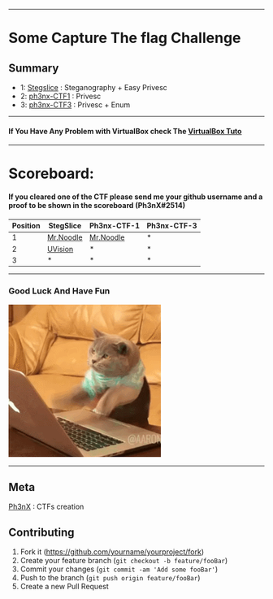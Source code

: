 ------------------------------------------------------------------------------------------------
# Some Capture The flag Challenge

## Summary


* 1: [Stegslice](https://github.com/Ph3nX-Z/Capture-The-Flag-Rooms/tree/main/Stegslice)  : Steganography + Easy Privesc
* 2: [ph3nx-CTF1](https://github.com/Ph3nX-Z/Capture-The-Flag-Rooms/tree/main/ph3nx-CTF1) : Privesc
* 3: [ph3nx-CTF3](https://github.com/Ph3nX-Z/Capture-The-Flag-Rooms/tree/main/ph3nx-CTF3) : Privesc + Enum
--------------------------------------------------------------------------------------------

#### If You Have Any Problem with VirtualBox check The [VirtualBox Tuto](https://github.com/Ph3nX-Z/Capture-The-Flag-Rooms/blob/main/Tuto-VirtualBox/README.md)
---------------------------------------------------------------------------------------------

# Scoreboard:
#### If you cleared one of the CTF please send me your github username and a proof to be shown in the scoreboard (Ph3nX#2514)
| Position | StegSlice | Ph3nx-CTF-1 | Ph3nx-CTF-3 |
|----------|-----------|-------------|-------------|
|    1     |[Mr.Noodle](https://github.com/branoodle)     |[Mr.Noodle](https://github.com/branoodle)|       *      |
|    2     |[UVision](https://github.com/matthieu-hackwitharts)  |      *      |       *      |
|    3     |     *     |      *      |      *       |

--------------------------------------------------------------------------------------------------

### Good Luck And Have Fun 
![Alt Text](source.gif)

------------------------------------------------------------------------------------------------
## Meta

[Ph3nX](https://github.com/Ph3nX-Z/) : CTFs creation

## Contributing

1. Fork it (<https://github.com/yourname/yourproject/fork>)
2. Create your feature branch (`git checkout -b feature/fooBar`)
3. Commit your changes (`git commit -am 'Add some fooBar'`)
4. Push to the branch (`git push origin feature/fooBar`)
5. Create a new Pull Request
